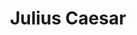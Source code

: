 ---
title: "Julius Caesar"
hashtag: "julius-caesar"
tags:
  - Roman
  - Politician
  - Human Being
  - dead at the moment
---